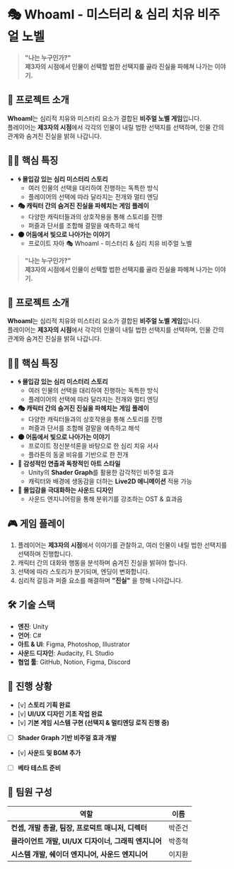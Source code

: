 # 🎭 WhoamI - 미스터리 & 심리 치유 비주얼 노벨  

> **"나는 누구인가?"**  
> **제3자의 시점에서 인물이 선택할 법한 선택지를 골라 진실을 파헤쳐 나가는 이야기.**  

## 📌 프로젝트 소개  
**WhoamI**는 심리적 치유와 미스터리 요소가 결합된 **비주얼 노벨 게임**입니다.  
플레이어는 **제3자의 시점**에서 각각의 인물이 내릴 법한 선택지를 선택하며, 인물 간의 관계와 숨겨진 진실을 밝혀 나갑니다.  

## 🕵️‍♂️ 핵심 특징  
- **🌀 몰입감 있는 심리 미스터리 스토리**  
  - 여러 인물의 선택을 대리하여 진행하는 독특한 방식  
  - 플레이어의 선택에 따라 달라지는 전개와 멀티 엔딩  
- **🎭 캐릭터 간의 숨겨진 진실을 파헤치는 게임 플레이**  
  - 다양한 캐릭터들과의 상호작용을 통해 스토리를 진행  
  - 퍼즐과 단서를 조합해 결말을 예측하고 해석  
- **🌑 어둠에서 빛으로 나아가는 이야기**  
  - 프로이트 자아 🎭 WhoamI - 미스터리 & 심리 치유 비주얼 노벨  

> **"나는 누구인가?"**  
> **제3자의 시점에서 인물이 선택할 법한 선택지를 골라 진실을 파헤쳐 나가는 이야기.**  

## 📌 프로젝트 소개  
**WhoamI**는 심리적 치유와 미스터리 요소가 결합된 **비주얼 노벨 게임**입니다.  
플레이어는 **제3자의 시점**에서 각각의 인물이 내릴 법한 선택지를 선택하며, 인물 간의 관계와 숨겨진 진실을 밝혀 나갑니다.  

## 🕵️‍♂️ 핵심 특징  
- **🌀 몰입감 있는 심리 미스터리 스토리**  
  - 여러 인물의 선택을 대리하여 진행하는 독특한 방식  
  - 플레이어의 선택에 따라 달라지는 전개와 멀티 엔딩  
- **🎭 캐릭터 간의 숨겨진 진실을 파헤치는 게임 플레이**  
  - 다양한 캐릭터들과의 상호작용을 통해 스토리를 진행  
  - 퍼즐과 단서를 조합해 결말을 예측하고 해석  
- **🌑 어둠에서 빛으로 나아가는 이야기**  
  - 프로이트 정신분석론을 바탕으로 한 심리 치유 서사  
  - 플라톤의 동굴 비유를 기반으로 한 전개
- **🎨 감성적인 연출과 독창적인 아트 스타일**  
  - Unity의 **Shader Graph**를 활용한 감각적인 비주얼 효과  
  - 캐릭터와 배경에 생동감을 더하는 **Live2D 애니메이션** 적용 가능  
- **🎵 몰입감을 극대화하는 사운드 디자인**  
  - 사운드 엔지니어링을 통해 분위기를 강조하는 OST & 효과음  

## 🎮 게임 플레이  
1. 플레이어는 **제3자의 시점**에서 이야기를 관찰하고, 여러 인물이 내릴 법한 선택지를 선택하며 진행합니다.  
2. 캐릭터 간의 대화와 행동을 분석하며 숨겨진 진실을 밝혀야 합니다.  
3. 선택에 따라 스토리가 분기되며, 엔딩이 변화합니다.  
4. 심리적 갈등과 퍼즐 요소를 해결하며 **"진실"** 을 향해 나아갑니다.  

## 🛠️ 기술 스택  
- **엔진**: Unity  
- **언어**: C#  
- **아트 & UI**: Figma, Photoshop, Illustrator  
- **사운드 디자인**: Audacity, FL Studio  
- **협업 툴**: GitHub, Notion, Figma, Discord  

## 📅 진행 상황  
- [v] **스토리 기획 완료**  
- [v] **UI/UX 디자인 기초 작업 완료**  
- [v] **기본 게임 시스템 구현 (선택지 & 멀티엔딩 로직 진행 중)**  
- [ ] **Shader Graph 기반 비주얼 효과 개발**  
- [v] **사운드 및 BGM 추가**  
- [ ] **베타 테스트 준비**  

## 👥 팀원 구성  
| 역할 | 이름 |
|------|------|
| **컨셉, 개발 총괄, 팀장, 프로덕트 매니저, 디렉터** | 박준건 |
| **클라이언트 개발, UI/UX 디자이너, 그래픽 엔지니어** | 박종혁 |
| **시스템 개발, 쉐이더 엔지니어, 사운드 엔지니어** | 이지환 |
